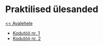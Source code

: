 # Praktilised ülesanded  
[<< Avalehele](../README.md)

* [Kodutöö nr. 1](./Week_1/)
* [Kodutöö nr. 2](./Week_2/)
